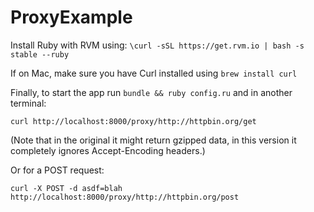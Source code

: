# ProxyExample

Install Ruby with RVM using:
`\curl -sSL https://get.rvm.io | bash -s stable --ruby`

If on Mac, make sure you have Curl installed using `brew install curl`

Finally, to start the app run `bundle && ruby config.ru` and in another
terminal:

```
curl http://localhost:8000/proxy/http://httpbin.org/get
```

(Note that in the original it might return gzipped data, in this version it
completely ignores Accept-Encoding headers.)

Or for a POST request:

```
curl -X POST -d asdf=blah  http://localhost:8000/proxy/http://httpbin.org/post
```
